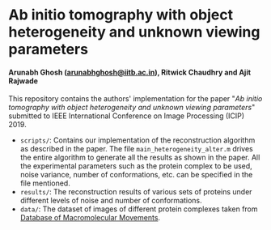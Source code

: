 # Ab initio tomography with object heterogeneity and unknown viewing parameters
#### Arunabh Ghosh (arunabhghosh@iitb.ac.in), Ritwick Chaudhry and Ajit Rajwade

This repository contains the authors' implementation for the paper "_Ab initio tomography with object heterogeneity and unknown viewing parameters_" submitted to IEEE International Conference on Image Processing (ICIP) 2019.

 * `scripts/`: Contains our implementation of the reconstruction algorithm as described in the paper. The file `main_heterogeneity_alter.m`
 drives the entire algorithm to generate all the results as shown in the paper. All the experimental parameters such as the protein complex
 to be used, noise variance, number of conformations, etc. can be specified in the file mentioned.
  * `results/`: The reconstruction results of various sets of proteins under different levels of noise and number of conformations. 
  * `data/`: The dataset of images of different protein complexes taken from [Database of Macromolecular Movements](http://molmovdb.org/).
